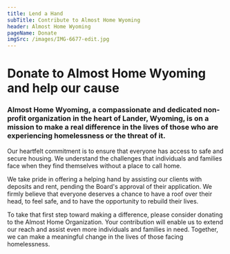 ```yaml
---
title: Lend a Hand
subTitle: Contribute to Almost Home Wyoming
header: Almost Home Wyoming
pageName: Donate
imgSrc: /images/IMG-6677-edit.jpg
---
```

# Donate to Almost Home Wyoming and help our cause

### Almost Home Wyoming, a compassionate and dedicated non-profit organization in the heart of Lander, Wyoming, is on a mission to make a real difference in the lives of those who are experiencing homelessness or the threat of it.

Our heartfelt commitment is to ensure that everyone has access to safe and secure housing. We understand the challenges that individuals and families face when they find themselves without a place to call home.

We take pride in offering a helping hand by assisting our clients with deposits and rent, pending the Board's approval of their application. We firmly believe that everyone deserves a chance to have a roof over their head, to feel safe, and to have the opportunity to rebuild their lives.

To take that first step toward making a difference, please consider donating to the Almost Home Organization. Your contribution will enable us to extend our reach and assist even more individuals and families in need. Together, we can make a meaningful change in the lives of those facing homelessness.

